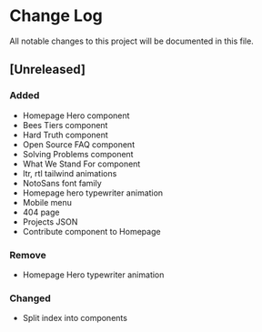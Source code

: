 # Change Log
All notable changes to this project will be documented in this file.

## [Unreleased]
### Added
- Homepage Hero component
- Bees Tiers component
- Hard Truth component
- Open Source FAQ component
- Solving Problems component
- What We Stand For component
- ltr, rtl tailwind animations
- NotoSans font family
- Homepage hero typewriter animation
- Mobile menu
- 404 page
- Projects JSON
- Contribute component to Homepage

### Remove 
- Homepage Hero typewriter animation

### Changed
- Split index into components
